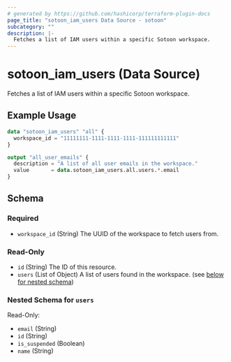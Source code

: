 ```yaml
---
# generated by https://github.com/hashicorp/terraform-plugin-docs
page_title: "sotoon_iam_users Data Source - sotoon"
subcategory: ""
description: |-
  Fetches a list of IAM users within a specific Sotoon workspace.
---
```


# sotoon_iam_users (Data Source)

Fetches a list of IAM users within a specific Sotoon workspace.

## Example Usage

```terraform
data "sotoon_iam_users" "all" {
  workspace_id = "11111111-1111-1111-1111-111111111111"
}

output "all_user_emails" {
  description = "A list of all user emails in the workspace."
  value       = data.sotoon_iam_users.all.users.*.email
}
```

<!-- schema generated by tfplugindocs -->
## Schema

### Required

- `workspace_id` (String) The UUID of the workspace to fetch users from.

### Read-Only

- `id` (String) The ID of this resource.
- `users` (List of Object) A list of users found in the workspace. (see [below for nested schema](#nestedatt--users))

<a id="nestedatt--users"></a>
### Nested Schema for `users`

Read-Only:

- `email` (String)
- `id` (String)
- `is_suspended` (Boolean)
- `name` (String)
